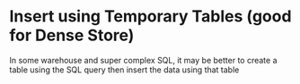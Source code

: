 # Insert using Temporary Tables (good for Dense Store)

In some warehouse and super complex SQL, it may be better to create a table using the SQL query then insert the data using that table

